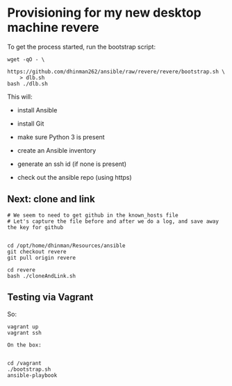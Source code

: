 # Provisioning for my new desktop machine revere

To get the process started, run the bootstrap script:

```
wget -qO - \
    https://github.com/dhinman262/ansible/raw/revere/revere/bootstrap.sh \
    > dlb.sh
bash ./dlb.sh
```

This will:

- install Ansible

- install Git

- make sure Python 3 is present

- create an Ansible inventory

- generate an ssh id (if none is present)

- check out the ansible repo (using https)

## Next: clone and link

```
# We seem to need to get github in the known_hosts file
# Let's capture the file before and after we do a log, and save away the key for github


cd /opt/home/dhinman/Resources/ansible
git checkout revere
git pull origin revere

cd revere
bash ./cloneAndLink.sh
```

## Testing via Vagrant

So:

```
vagrant up
vagrant ssh

On the box:


cd /vagrant
./bootstrap.sh
ansible-playbook 
```
